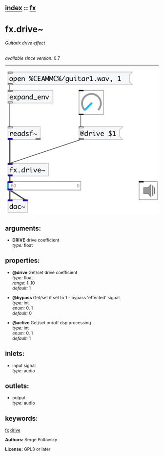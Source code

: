 [index](index.html) :: [fx](category_fx.html)
---

# fx.drive~

###### Guitarix drive effect

*available since version:* 0.7

---




[![example](../examples/img/fx.drive~.jpg)](../examples/pd/fx.drive~.pd)



## arguments:

* **DRIVE**
drive coefficient<br>
_type:_ float<br>





## properties:

* **@drive** 
Get/set drive coefficient<br>
_type:_ float<br>
_range:_ 1..10<br>
_default:_ 1<br>

* **@bypass** 
Get/set if set to 1 - bypass &#39;effected&#39; signal.<br>
_type:_ int<br>
_enum:_ 0, 1<br>
_default:_ 0<br>

* **@active** 
Get/set on/off dsp processing<br>
_type:_ int<br>
_enum:_ 0, 1<br>
_default:_ 1<br>



## inlets:

* input signal<br>
_type:_ audio



## outlets:

* output<br>
_type:_ audio



## keywords:

[fx](keywords/fx.html)
[drive](keywords/drive.html)






**Authors:** Serge Poltavsky




**License:** GPL3 or later





